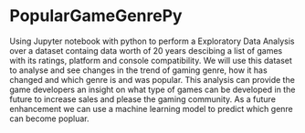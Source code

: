 # PopularGameGenrePy
Using Jupyter notebook with python to perform a Exploratory Data Analysis over a dataset containg data worth of 20 years descibing a list of games with its ratings, platform and console compatibility.
We will use this dataset to analyse and see changes in the trend of gaming genre, how it has changed and which genre is and was popular. This analysis can provide the game developers an insight on what type of games can be developed in the future to increase sales and please the gaming community.
As a future enhancement we can use a machine learning model to predict which genre can become popluar.
